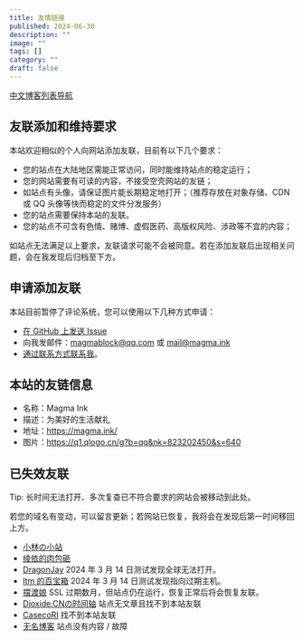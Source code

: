 ```yaml
---
title: 友情链接
published: 2024-06-30
description: ""
image: ""
tags: []
category: ""
draft: false
---
```


[中文博客列表导航](https://zhblogs.ohyee.cc/)

## 友联添加和维持要求

本站欢迎相似的个人向网站添加友联，目前有以下几个要求：

- 您的站点在大陆地区需能正常访问，同时能维持站点的稳定运行；
- 您的网站需要有可读的内容，不接受空壳网站的友链；
- 如站点有头像，请保证图片能长期稳定地打开；（推荐存放在对象存储、CDN 或 QQ 头像等快而稳定的文件分发服务）
- 您的站点需要保持本站的友联。
- 您的站点不可含有色情、赌博、虚假医药、高版权风险、涉政等不宜的内容；

如站点无法满足以上要求，友联请求可能不会被同意。若在添加友联后出现相关问题，会在我发现后归档至下方。

## 申请添加友联

本站目前暂停了评论系统，您可以使用以下几种方式申请：

- [在 GitHub 上发送 Issue](https://github.com/MagmaBlock/MagmaInk/issues/new/choose)
- 向我发邮件：[magmablock@qq.com](mailto:magmablock@qq.com) 或 [mail@magma.ink](mailto:mail@magma.ink)
- [通过联系方式联系我](/contact)。

## 本站的友链信息

- 名称：Magma Ink
- 描述：为美好的生活献礼
- 地址：https://magma.ink/
- 图片：https://q1.qlogo.cn/g?b=qq&nk=823202450&s=640

## 已失效友联

Tip: 长时间无法打开、多次复查已不符合要求的网站会被移动到此处。

若您的域名有变动，可以留言更新；若网站已恢复，我将会在发现后第一时间移回上方。

- [小林の小站](https://dylanlynn.top/)
- [绫依的肉包砸](https://www.dreamchaser-luzeyu.info/)
- [DragonJay](https://blog.furrysp.top/) 2024 年 3 月 14 日测试发现全球无法打开。
- [ltm 的百宝箱](https://ltm.ink/) 2024 年 3 月 14 日测试发现指向过期主机。
- [摆渡娘](https://www.baiduniang.com/) SSL 过期数月，但站点仍在运行，恢复正常后将会恢复友联。
- [Dioxide.CNの时间轴](https://dioxide-cn.ink) 站点无文章且找不到本站友联
- [CasecoRI](https://www.casecori.top/) 找不到本站友联
- [无名博客](https://wuminboke.site/) 站点没有内容 / 故障
